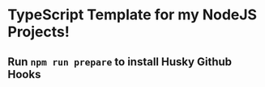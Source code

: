 # TypeScript Template for my NodeJS Projects!

## Run `npm run prepare` to install Husky Github Hooks
